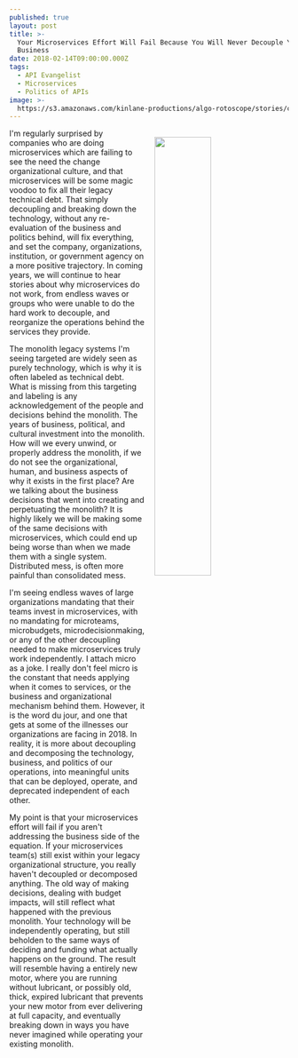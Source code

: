 ```yaml
---
published: true
layout: post
title: >-
  Your Microservices Effort Will Fail Because You Will Never Decouple Your
  Business
date: 2018-02-14T09:00:00.000Z
tags:
  - API Evangelist
  - Microservices
  - Politics of APIs
image: >-
  https://s3.amazonaws.com/kinlane-productions/algo-rotoscope/stories/containership_deep_connections.jpg
---
```

<p><img src="https://s3.amazonaws.com/kinlane-productions/algo-rotoscope/stories/containership_deep_connections.jpg" align="right" width="45%" style="padding: 15px;" /></p>I'm regularly surprised by companies who are doing microservices which are failing to see the need the change organizational culture, and that microservices will be some magic voodoo to fix all their legacy technical debt. That simply decoupling and breaking down the technology, without any re-evaluation of the business and politics behind, will fix everything, and set the company, organizations, institution, or government agency on a more positive trajectory. In coming years, we will continue to hear stories about why microservices do not work, from endless waves or groups who were unable to do the hard work to decouple, and reorganize the operations behind the services they provide.

The monolith legacy systems I'm seeing targeted are widely seen as purely technology, which is why it is often labeled as technical debt. What is missing from this targeting and labeling is any acknowledgement of the people and decisions behind the monolith. The years of business, political, and cultural investment into the monolith. How will we every unwind, or properly address the monolith, if we do not see the organizational, human, and business aspects of why it exists in the first place? Are we talking about the business decisions that went into creating and perpetuating the monolith? It is highly likely we will be making some of the same decisions with microservices, which could end up being worse than when we made them with a single system. Distributed mess, is often more painful than consolidated mess.

I'm seeing endless waves of large organizations mandating that their teams invest in microservices, with no mandating for microteams, microbudgets, microdecisionmaking, or any of the other decoupling needed to make microservices truly work independently. I attach micro as a joke. I really don't feel micro is the constant that needs applying when it comes to services, or the business and organizational mechanism behind them. However, it is the word du jour, and one that gets at some of the illnesses our organizations are facing in 2018. In reality, it is more about decoupling and decomposing the technology, business, and politics of our operations, into meaningful units that can be deployed, operate, and deprecated independent of each other. 

My point is that your microservices effort will fail if you aren't addressing the business side of the equation. If your microservices team(s) still exist within your legacy organizational structure, you really haven't decoupled or decomposed anything. The old way of making decisions, dealing with budget impacts, will still reflect what happened with the previous monolith. Your technology will be independently operating, but still beholden to the same ways of deciding and funding what actually happens on the ground. The result will resemble having a entirely new motor, where you are running without lubricant, or possibly old, thick, expired lubricant that prevents your new motor from ever delivering at full capacity, and eventually breaking down in ways you have never imagined while operating your existing monolith.
